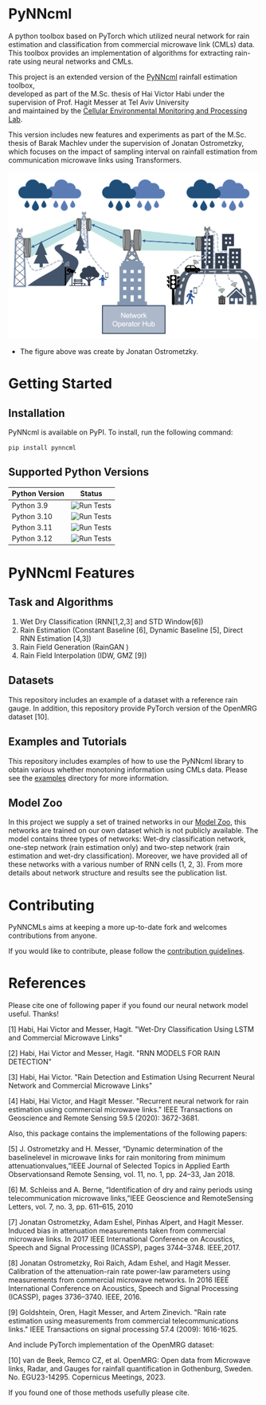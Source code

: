 
# PyNNcml
A python toolbox based on PyTorch which utilized neural network for rain estimation and classification from commercial microwave link (CMLs) data. This toolbox provides an implementation of algorithms for extracting rain-rate using neural networks and CMLs.

This project is an extended version of the [PyNNcml](https://github.com/haihabi/PyNNcml) rainfall estimation toolbox,  
developed as part of the M.Sc. thesis of Hai Victor Habi under the supervision of Prof. Hagit Messer at Tel Aviv University  
and maintained by the [Cellular Environmental Monitoring and Processing Lab](https://cellenmonlab.tau.ac.il/).  

This version includes new features and experiments as part of the M.Sc. thesis of Barak Machlev under the supervision of Jonatan Ostrometzky,  
which focuses on the impact of sampling interval on rainfall estimation from communication microwave links using Transformers.

![plot](./images/cml_figure.png)
* The figure above was create by Jonatan Ostrometzky.


# Getting Started
## Installation
PyNNcml is available on PyPI. To install, run the following command:
```
pip install pynncml
```

## Supported Python Versions



| Python Version | Status                                                                                                |
|----------------|-------------------------------------------------------------------------------------------------------|
| Python 3.9     | ![Run Tests](https://github.com/haihabi/PyNNcml/actions/workflows/run_test_python_3_9.yml/badge.svg)  |
| Python 3.10    | ![Run Tests](https://github.com/haihabi/PyNNcml/actions/workflows/run_test_python_3_10.yml/badge.svg) |
| Python 3.11    | ![Run Tests](https://github.com/haihabi/PyNNcml/actions/workflows/run_test_python_3_11.yml/badge.svg) |
| Python 3.12    | ![Run Tests](https://github.com/haihabi/PyNNcml/actions/workflows/run_test_python_3_12.yml/badge.svg) |


# PyNNcml Features

## Task and Algorithms

1. Wet Dry Classification (RNN[1,2,3] and STD Window[6])
2. Rain Estimation (Constant Baseline [6], Dynamic Baseline [5], Direct RNN Estimation [4,3])
3. Rain Field Generation (RainGAN )
4. Rain Field Interpolation (IDW, GMZ [9])


## Datasets
This repository includes an example of a dataset with a reference rain gauge. 
In addition, this repository provide PyTorch version of the OpenMRG dataset [10].

## Examples and Tutorials
This repository includes examples of how to use the PyNNcml library to obtain various whether monotoning information using CMLs data. 
Please see the [examples](examples) directory for more information.


## Model Zoo
In this project we supply a set of trained networks in our [Model Zoo](https://github.com/haihabi/PyNNcml/tree/master/pynncml/model_zoo), this networks are trained on our own dataset which is not publicly available.
The model contains three types of networks: Wet-dry classification network, one-step network (rain estimation only) and two-step network (rain estimation and wet-dry classification). Moreover, we have provided all of these networks with a various number of RNN cells (1, 2, 3). From more details about network structure and results see the publication list.

# Contributing

PyNNCMLs aims at keeping a more up-to-date fork and welcomes contributions from anyone.

If you would like to contribute, please follow the [contribution guidelines](CONTRIBUTING.md).


# References

Please cite one of following paper if you found our neural network model useful. Thanks!

[1] Habi, Hai Victor and Messer, Hagit. "Wet-Dry Classification Using LSTM and Commercial Microwave Links"



[2] Habi, Hai Victor and Messer, Hagit. "RNN MODELS FOR RAIN DETECTION"



[3] Habi, Hai Victor. "Rain Detection and Estimation Using Recurrent Neural Network and Commercial Microwave Links"


[4] Habi, Hai Victor, and Hagit Messer. "Recurrent neural network for rain estimation using commercial microwave links." IEEE Transactions on Geoscience and Remote Sensing 59.5 (2020): 3672-3681.


Also, this package contains the implementations of the following papers:

[5] J. Ostrometzky and H. Messer, “Dynamic determination of the baselinelevel in microwave links for rain monitoring from minimum attenuationvalues,”IEEE Journal of Selected Topics in Applied Earth Observationsand Remote Sensing, vol. 11, no. 1, pp. 24–33, Jan 2018.

[6] M. Schleiss and A. Berne, “Identification of dry and rainy periods using telecommunication  microwave  links,”IEEE  Geoscience  and  RemoteSensing Letters, vol. 7, no. 3, pp. 611–615, 2010

[7] Jonatan Ostrometzky, Adam Eshel, Pinhas Alpert, and Hagit Messer. Induced bias in attenuation measurements taken from commercial microwave links. In 2017 IEEE International
Conference on Acoustics, Speech and Signal Processing (ICASSP), pages 3744–3748. IEEE,2017. <br>

[8] Jonatan Ostrometzky, Roi Raich, Adam Eshel, and Hagit Messer.
Calibration of the
attenuation-rain rate power-law parameters using measurements from commercial microwave networks. In 2016 IEEE International Conference on Acoustics, Speech and Signal
Processing (ICASSP), pages 3736–3740. IEEE, 2016.

[9] Goldshtein, Oren, Hagit Messer, and Artem Zinevich. "Rain rate estimation using measurements from commercial telecommunications links." IEEE Transactions on signal processing 57.4 (2009): 1616-1625.


And include PyTorch implementation of the OpenMRG dataset:

[10] van de Beek, Remco CZ, et al. OpenMRG: Open data from Microwave links, Radar, and Gauges for rainfall quantification in Gothenburg, Sweden. No. EGU23-14295. Copernicus Meetings, 2023.


If you found one of those methods usefully please cite.
